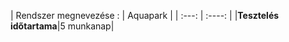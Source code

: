 | Rendszer megnevezése : 
| Aquapark |
| :---:    |  :----:   |
|**Tesztelés 
időtartama**|5 munkanap|
